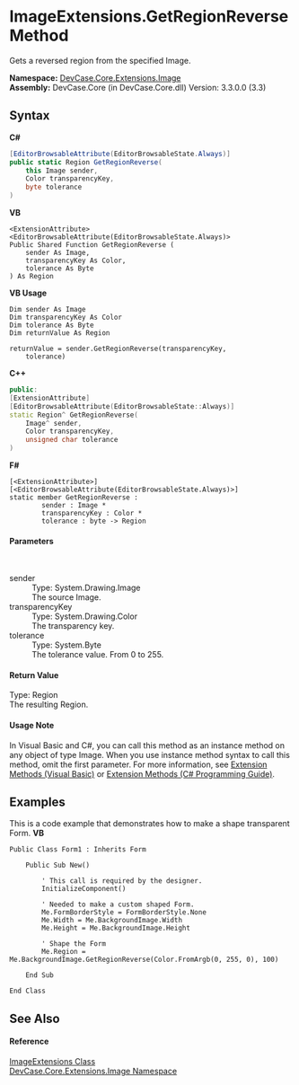 # ImageExtensions.GetRegionReverse Method 
 

Gets a reversed region from the specified Image.

**Namespace:**&nbsp;<a href="N_DevCase_Core_Extensions_Image">DevCase.Core.Extensions.Image</a><br />**Assembly:**&nbsp;DevCase.Core (in DevCase.Core.dll) Version: 3.3.0.0 (3.3)

## Syntax

**C#**<br />
``` C#
[EditorBrowsableAttribute(EditorBrowsableState.Always)]
public static Region GetRegionReverse(
	this Image sender,
	Color transparencyKey,
	byte tolerance
)
```

**VB**<br />
``` VB
<ExtensionAttribute>
<EditorBrowsableAttribute(EditorBrowsableState.Always)>
Public Shared Function GetRegionReverse ( 
	sender As Image,
	transparencyKey As Color,
	tolerance As Byte
) As Region
```

**VB Usage**<br />
``` VB Usage
Dim sender As Image
Dim transparencyKey As Color
Dim tolerance As Byte
Dim returnValue As Region

returnValue = sender.GetRegionReverse(transparencyKey, 
	tolerance)
```

**C++**<br />
``` C++
public:
[ExtensionAttribute]
[EditorBrowsableAttribute(EditorBrowsableState::Always)]
static Region^ GetRegionReverse(
	Image^ sender, 
	Color transparencyKey, 
	unsigned char tolerance
)
```

**F#**<br />
``` F#
[<ExtensionAttribute>]
[<EditorBrowsableAttribute(EditorBrowsableState.Always)>]
static member GetRegionReverse : 
        sender : Image * 
        transparencyKey : Color * 
        tolerance : byte -> Region 

```


#### Parameters
&nbsp;<dl><dt>sender</dt><dd>Type: System.Drawing.Image<br />The source Image.</dd><dt>transparencyKey</dt><dd>Type: System.Drawing.Color<br />The transparency key.</dd><dt>tolerance</dt><dd>Type: System.Byte<br />The tolerance value. From 0 to 255.</dd></dl>

#### Return Value
Type: Region<br />The resulting Region.

#### Usage Note
In Visual Basic and C#, you can call this method as an instance method on any object of type Image. When you use instance method syntax to call this method, omit the first parameter. For more information, see <a href="https://docs.microsoft.com/dotnet/visual-basic/programming-guide/language-features/procedures/extension-methods">Extension Methods (Visual Basic)</a> or <a href="https://docs.microsoft.com/dotnet/csharp/programming-guide/classes-and-structs/extension-methods">Extension Methods (C# Programming Guide)</a>.

## Examples
This is a code example that demonstrates how to make a shape transparent Form. 
**VB**<br />
``` VB
Public Class Form1 : Inherits Form

    Public Sub New()

        ' This call is required by the designer.
        InitializeComponent()

        ' Needed to make a custom shaped Form.
        Me.FormBorderStyle = FormBorderStyle.None
        Me.Width = Me.BackgroundImage.Width
        Me.Height = Me.BackgroundImage.Height

        ' Shape the Form
        Me.Region = Me.BackgroundImage.GetRegionReverse(Color.FromArgb(0, 255, 0), 100)

    End Sub

End Class
```


## See Also


#### Reference
<a href="T_DevCase_Core_Extensions_Image_ImageExtensions">ImageExtensions Class</a><br /><a href="N_DevCase_Core_Extensions_Image">DevCase.Core.Extensions.Image Namespace</a><br />